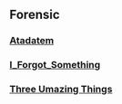 ## Forensic

### [Atadatem](https://github.com/Sakuya133/HCS-Internal-Selection-2025/tree/main/Forensics/Atadatem)
### [I_Forgot_Something](https://github.com/Sakuya133/HCS-Internal-Selection-2025/tree/main/Forensics/I_Forgot_Something)
### [Three Umazing Things](https://github.com/Sakuya133/HCS-Internal-Selection-2025/tree/main/Forensics/Three_Umazing_Things)
